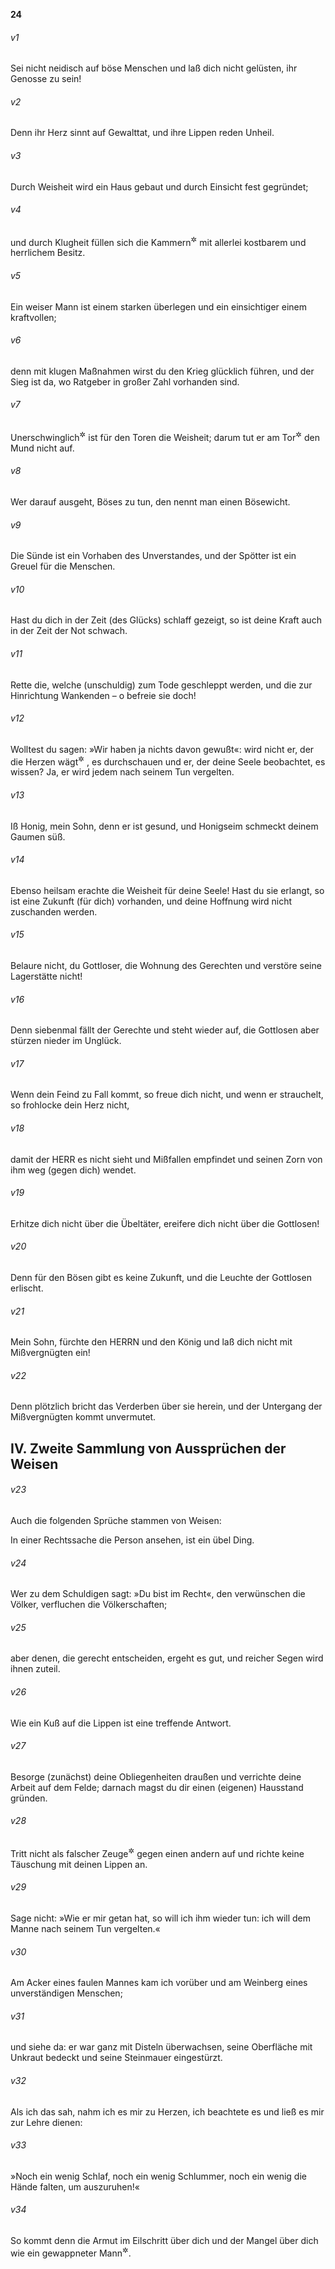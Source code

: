 __24__

###### v1
Sei nicht neidisch auf böse Menschen und laß dich nicht gelüsten, ihr Genosse zu sein!

###### v2
Denn ihr Herz sinnt auf Gewalttat, und ihre Lippen reden Unheil.


###### v3
Durch Weisheit wird ein Haus gebaut und durch Einsicht fest gegründet;

###### v4
und durch Klugheit füllen sich die Kammern<sup title="oder: Zimmer">&#x2732;</sup>
 mit allerlei kostbarem und herrlichem Besitz.


###### v5
Ein weiser Mann ist einem starken überlegen und ein einsichtiger einem kraftvollen;

###### v6
denn mit klugen Maßnahmen wirst du den Krieg glücklich führen, und der Sieg ist da, wo Ratgeber in großer Zahl vorhanden sind.


###### v7
Unerschwinglich<sup title="oder: unerreichbar">&#x2732;</sup>
 ist für den Toren die Weisheit; darum tut er am Tor<sup title="= bei Beratungen">&#x2732;</sup>
 den Mund nicht auf.


###### v8
Wer darauf ausgeht, Böses zu tun, den nennt man einen Bösewicht.


###### v9
Die Sünde ist ein Vorhaben des Unverstandes, und der Spötter ist ein Greuel für die Menschen.


###### v10
Hast du dich in der Zeit (des Glücks) schlaff gezeigt, so ist deine Kraft auch in der Zeit der Not schwach.


###### v11
Rette die, welche (unschuldig) zum Tode geschleppt werden, und die zur Hinrichtung Wankenden – o befreie sie doch!

###### v12
Wolltest du sagen: »Wir haben ja nichts davon gewußt«: wird nicht er, der die Herzen wägt<sup title="= prüft">&#x2732;</sup>
, es durchschauen und er, der deine Seele beobachtet, es wissen? Ja, er wird jedem nach seinem Tun vergelten.


###### v13
Iß Honig, mein Sohn, denn er ist gesund, und Honigseim schmeckt deinem Gaumen süß.

###### v14
Ebenso heilsam erachte die Weisheit für deine Seele! Hast du sie erlangt, so ist eine Zukunft (für dich) vorhanden, und deine Hoffnung wird nicht zuschanden werden.


###### v15
Belaure nicht, du Gottloser, die Wohnung des Gerechten und verstöre seine Lagerstätte nicht!

###### v16
Denn siebenmal fällt der Gerechte und steht wieder auf, die Gottlosen aber stürzen nieder im Unglück.


###### v17
Wenn dein Feind zu Fall kommt, so freue dich nicht, und wenn er strauchelt, so frohlocke dein Herz nicht,

###### v18
damit der HERR es nicht sieht und Mißfallen empfindet und seinen Zorn von ihm weg (gegen dich) wendet.


###### v19
Erhitze dich nicht über die Übeltäter, ereifere dich nicht über die Gottlosen!

###### v20
Denn für den Bösen gibt es keine Zukunft, und die Leuchte der Gottlosen erlischt.


###### v21
Mein Sohn, fürchte den HERRN und den König und laß dich nicht mit Mißvergnügten ein!

###### v22
Denn plötzlich bricht das Verderben über sie herein, und der Untergang der Mißvergnügten kommt unvermutet.

## IV. Zweite Sammlung von Aussprüchen der Weisen


###### v23
Auch die folgenden Sprüche stammen von Weisen:

In einer Rechtssache die Person ansehen, ist ein übel Ding.

###### v24
Wer zu dem Schuldigen sagt: »Du bist im Recht«, den verwünschen die Völker, verfluchen die Völkerschaften;

###### v25
aber denen, die gerecht entscheiden, ergeht es gut, und reicher Segen wird ihnen zuteil.


###### v26
Wie ein Kuß auf die Lippen ist eine treffende Antwort.


###### v27
Besorge (zunächst) deine Obliegenheiten draußen und verrichte deine Arbeit auf dem Felde; darnach magst du dir einen (eigenen) Hausstand gründen.


###### v28
Tritt nicht als falscher Zeuge<sup title="oder: Ankläger">&#x2732;</sup>
 gegen einen andern auf und richte keine Täuschung mit deinen Lippen an.

###### v29
Sage nicht: »Wie er mir getan hat, so will ich ihm wieder tun: ich will dem Manne nach seinem Tun vergelten.«


###### v30
Am Acker eines faulen Mannes kam ich vorüber und am Weinberg eines unverständigen Menschen;

###### v31
und siehe da: er war ganz mit Disteln überwachsen, seine Oberfläche mit Unkraut bedeckt und seine Steinmauer eingestürzt.

###### v32
Als ich das sah, nahm ich es mir zu Herzen, ich beachtete es und ließ es mir zur Lehre dienen:

###### v33
»Noch ein wenig Schlaf, noch ein wenig Schlummer, noch ein wenig die Hände falten, um auszuruhen!«

###### v34
So kommt denn die Armut im Eilschritt über dich und der Mangel über dich wie ein gewappneter Mann<sup title="vgl. 6,9-11">&#x2732;</sup>.